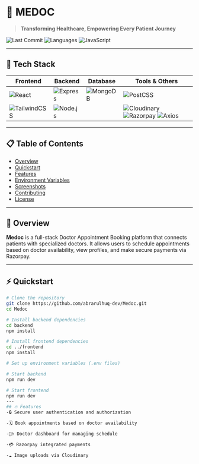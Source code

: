 # 💊 MEDOC

> **Transforming Healthcare, Empowering Every Patient Journey**

![Last Commit](https://img.shields.io/github/last-commit/abrarulhuq-dev/Medoc)
![Languages](https://img.shields.io/github/languages/count/abrarulhuq-dev/Medoc)
![JavaScript](https://img.shields.io/badge/javascript-99%25-blue)

---

## 🧰 Tech Stack

| Frontend | Backend | Database | Tools & Others |
|----------|---------|----------|----------------|
| ![React](https://img.shields.io/badge/-React-61DAFB?logo=react&logoColor=white) | ![Express](https://img.shields.io/badge/-Express-000000?logo=express) | ![MongoDB](https://img.shields.io/badge/-MongoDB-47A248?logo=mongodb&logoColor=white) | ![PostCSS](https://img.shields.io/badge/-PostCSS-DD3A0A?logo=postcss&logoColor=white) |
| ![TailwindCSS](https://img.shields.io/badge/-TailwindCSS-38B2AC?logo=tailwindcss&logoColor=white) | ![Node.js](https://img.shields.io/badge/-Node.js-339933?logo=node.js&logoColor=white) |  | ![Cloudinary](https://img.shields.io/badge/-Cloudinary-3448C5?logo=cloudinary) ![Razorpay](https://img.shields.io/badge/-Razorpay-528FF0?logo=razorpay) ![Axios](https://img.shields.io/badge/-Axios-5A29E4?logo=axios&logoColor=white) |

---

## 📋 Table of Contents

- [Overview](#overview)
- [Quickstart](#quickstart)
- [Features](#features)
- [Environment Variables](#environment-variables)
- [Screenshots](#screenshots)
- [Contributing](#contributing)
- [License](#license)

---

## 🧠 Overview

**Medoc** is a full-stack Doctor Appointment Booking platform that connects patients with specialized doctors. It allows users to schedule appointments based on doctor availability, view profiles, and make secure payments via Razorpay.

---

## ⚡ Quickstart

```bash
# Clone the repository
git clone https://github.com/abrarulhuq-dev/Medoc.git
cd Medoc

# Install backend dependencies
cd backend
npm install

# Install frontend dependencies
cd ../frontend
npm install

# Set up environment variables (.env files)

# Start backend
npm run dev

# Start frontend
npm run dev
---
## 🔥 Features
-🔒 Secure user authentication and authorization

-🗓️ Book appointments based on doctor availability

-🧑‍⚕️ Doctor dashboard for managing schedule

-💳 Razorpay integrated payments

-☁️ Image uploads via Cloudinary
